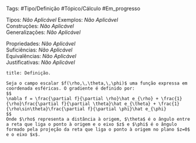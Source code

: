Tags: #Tipo/Definição #Tópico/Cálculo #Em_progresso

Tipos: _Não Aplicável_ 
Exemplos: _Não Aplicável_  
Construções: _Não Aplicável_  
Generalizações: _Não Aplicável_

Propriedades: _Não Aplicável_  
Suficiências: _Não Aplicável_  
Equivalências: _Não Aplicável_  
Justificativas: _Não Aplicável_

```ad-abstract
title: Definição.

Seja o campo escalar $f(\rho,\,\theta,\,\phi)$ uma função expressa em coordenada esféricas. O gradiente é definido por:
$$
\nabla f = \frac{\partial f}{\partial \rho}\hat e_{\rho} + \frac{1}{\rho}\frac{\partial f}{\partial \theta}\hat e_{\theta} + \frac{1}{\rho\sin\theta}\frac{\partial f}{\partial \phi}\hat e_{\phi}
$$
Onde $\rho$ representa a distância à origem, $\theta$ é o ângulo entre a reta que liga o ponto à origem e o eixo $z$ e $\phi$ é o ângulo formado pela projeção da reta que liga o ponto à origem no plano $z=0$ e o eixo $x$. 
```
